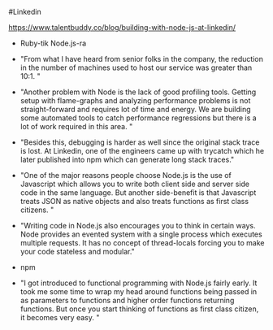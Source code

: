 #Linkedin

https://www.talentbuddy.co/blog/building-with-node-js-at-linkedin/

* Ruby-tik Node.js-ra

* "From what I have heard from senior folks in the company, the reduction in the number of machines used to host our service was greater than 10:1. "

* "Another problem with Node is the lack of good profiling tools. Getting setup with flame-graphs and analyzing performance problems is not straight-forward and requires lot of time and energy. We are building some automated tools to catch performance regressions but there is a lot of work required in this area. "

* "Besides this, debugging is harder as well since the original stack trace is lost. At Linkedin, one of the engineers came up with trycatch which he later published into npm which can generate long stack traces."

* "One of the major reasons people choose Node.js is the use of Javascript which allows you to write both client side and server side code in the same language. But another side-benefit is that Javascript treats JSON as native objects and also treats functions as first class citizens. "

* "Writing code in Node.js also encourages you to think in certain ways. Node provides an evented system with a single process which executes multiple requests. It has no concept of thread-locals forcing you to make your code stateless and modular."

* npm

* "I got introduced to functional programming with Node.js fairly early. It took me some time to wrap my head around functions being passed in as parameters to functions and higher order functions returning functions. But once you start thinking of functions as first class citizen, it becomes very easy. "